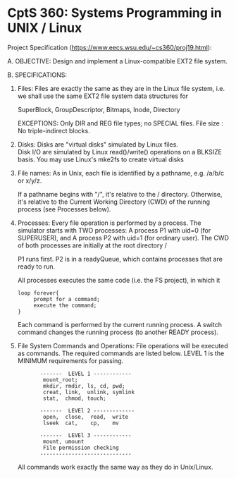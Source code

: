 # CptS 360: Systems Programming in UNIX / Linux

Project Specification (https://www.eecs.wsu.edu/~cs360/proj19.html):

A. OBJECTIVE:
   Design and implement a Linux-compatible EXT2 file system.

B. SPECIFICATIONS:
1. Files:
   Files are exactly the same as they are in the Linux file system, i.e.
   we shall use the same EXT2 file system data structures for

      SuperBlock, GroupDescriptor, Bitmaps, Inode, Directory

   EXCEPTIONS:
      Only DIR and REG file types; no SPECIAL files.
      File size : No triple-indirect blocks.
   
2. Disks:
    Disks are "virtual disks" simulated by Linux files.  
    Disk I/O are simulated by Linux read()/write() operations on a BLKSIZE 
    basis. You may use Linux's mke2fs to create virtual disks

3. File names:
   As in Unix, each file is identified by a pathname, e.g. /a/b/c or x/y/z.

   If a pathname begins with "/",  it's relative to the / directory.
   Otherwise, it's relative to the Current Working Directory (CWD) of the 
   running process (see Processes below). 

4. Processes:
   Every file operation is performed by a process.
   The simulator starts with TWO processes:
       A process P1 with uid=0 (for SUPERUSER), and
       A process P2 with uid=1 (for ordinary user).
   The CWD of both processes are initially at the root directory /
  
   P1 runs first. P2 is in a readyQueue, which contains processes that are 
   ready to run.

   All processes executes the same code (i.e. the FS project), in which it

       loop forever{
            prompt for a command;
            execute the command;
       }
 
   Each command is performed by the current running process. A switch command
   changes the running process (to another READY process).

5. File System Commands and Operations:
   File operations will be executed as commands. The required commands are 
   listed below. LEVEL 1 is the MINIMUM requirements for passing.
    
              -------  LEVEL 1 ------------ 
               mount_root;
               mkdir, rmdir, ls, cd, pwd;
               creat, link,  unlink, symlink
               stat,  chmod, touch;

              -------  LEVEl 2 -------------
               open,  close,  read,  write
               lseek  cat,    cp,    mv

              -------  LEVEl 3 ------------ 
               mount, umount
               File permission checking
              -----------------------------
      
   All commands work exactly the same way as they do in Unix/Linux. 
